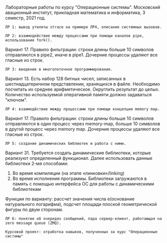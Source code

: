   Лабораторные работы по курсу "Операционные системы". 
  Московский авационный институт, прикладная математика и информатика, 3 семестр, 2021 год.

  ```ЛР 1: вывод утилиты strace на примере ЛР4, описание системных вызовов.```




  ```ЛР 2: взаимодействие между процессами при помощи каналов pipe, использование fork().```

  Вариант 17.
  Правило фильтрации: строки длины больше 10 символов отправляются в pipe2, иначе в pipe1. Дочерние процессы удаляют все гласные из строк.




 ```ЛР 3: введение в многопоточное программирование.```

  Вариант 13.
  Есть набор 128 битных чисел, записанных в шестнадцатеричном представлении, хранящихся в файле. Необходимо посчитать их среднее арифметическое. Округлить результат до целых.
  Количество используемой оперативной памяти должно задаваться "ключом".




  ```ЛР 4: взаимодйствие между процессами при помощи концепции memory map.```

  Вариант 17.
  Правило фильтрации: строки длины больше 10 символов отправляются в один процесс через memory-map, больше 10 символов в другой процесс через memory map. Дочерние процессы     удаляют все гласные из строк. 




  ```ЛР 5: создание динамических библиотек и работа с ними.```

  Вариант 31.
  Требуется создать динамические библиотеки, которые реализуют определенный функционал. Далее использовать данные библиотеки 2-мя способами:
  1. Во время компиляции (на этапе «линковки»/linking)
  2. Во время исполнения программы. Библиотеки загружаются в память с помощью интерфейса ОС для работы с динамическими библиотекам

  Функции по варианту: рассчет значения числа е(основание натурального логарифма), подсчет площади плоской геометрической фигуры по двум сторонам.
  



  ```ЛР 6: понятие об очередях сообщений, пара сервер-клиент, работающая на zero message queue (ZMQ).```







  ```Курсовой проект: отработка навыков, полученных за курс "Операционные системы"```

 
